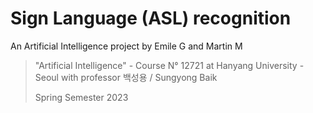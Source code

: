 # Sign Language (ASL) recognition
An Artificial Intelligence project by Emile G and Martin M

> "Artificial Intelligence" - Course N° 12721 at Hanyang University - Seoul with professor 백성용 / Sungyong Baik
> 
> Spring Semester 2023
